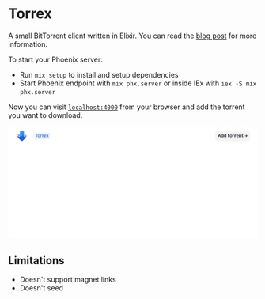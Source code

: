 # Torrex

A small BitTorrent client written in Elixir.
You can read the [blog post](http://kochika.me/posts/torrent) for more information.

To start your Phoenix server:

- Run `mix setup` to install and setup dependencies
- Start Phoenix endpoint with `mix phx.server` or inside IEx with `iex -S mix phx.server`

Now you can visit [`localhost:4000`](http://localhost:4000) from your browser and add the torrent you want to download.

![torrent](./torrent_downloading.gif)

## Limitations

- Doesn't support magnet links
- Doesn't seed
